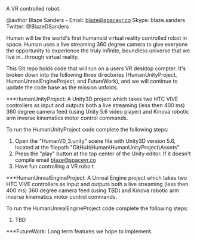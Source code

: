 A VR controlled robot.

@author Blaze Sanders - Email: blaze@spacevr.co Skype: blaze.sanders Twitter: @BlazeDSanders

Human will be the world's first humanoid virtual reality controlled robot in space. Human uses a live streaming 360 degree camera to give everyone the opportunity to experience the truly infinite, boundless universe that we live in...through virtual reality.

This Git repo holds code that will run on a users VR desktop compter. It's broken down into the following three directories (HumanUnityProject, HumanUnrealEngineProject, and FutureWork), and we will continue to update the code base as the mission unfolds.

***HumanUnityProject: A Unity3D project which takes two HTC VIVE controllers as input and outputs both a live streaming (less then 400 ms) 360 degree camera feed (using Unity 5.6 video player) and Kinova robotic arm inverse kinematics motor control commands.

To run the HumanUnityProject code complete the following steps:
1. Open the "HumanV0_3.unity" scene file with Unity3D version 5.6, located at the filepath "GitHub\Human\HumanUnityProject\Assets" <br>
2. Press the "play" button at the top center of the Unity editor. If it doesn't compile email blaze@spacevr.co <br>
3. Have fun controlling a VR robo t<br>

***HumanUnrealEngineProject: A Unreal Engine project which takes two HTC VIVE controllers as input and outputs both a live streaming (less then 400 ms) 360 degree camera feed (using TBD) and Kinova robotic arm inverse kinematics motor control commands.

To run the HumanUnrealEngineProject code complete the following steps:
1. TBD <br>

***FutureWork: Long term features we hope to implement.
